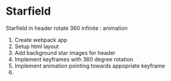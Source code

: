 # Starfield

Starfield in header rotate 360 infinite : animation

1.  Create webpack app
2.  Setup html layout
3.  Add background star images for header
4.  Implement keyframes with 360 degree rotation
5.  Implement animation pointing towards appopriate keyframe
6.